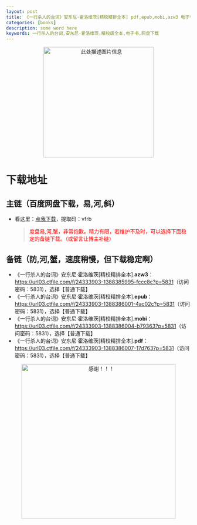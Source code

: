 ```yaml
---
layout: post
title: 《一行杀人的台词》安东尼·霍洛维茨[精校精排全本] pdf,epub,mobi,azw3 电子书网盘下载
categories: [books]
description: some word here
keywords: 一行杀人的台词,安东尼·霍洛维茨,精校版全本,电子书,网盘下载
---
```


<div align="center"><img src="https://qweree.cn/wp-content/uploads/2024/10/yhsrdtc.jpg" alt="此处描述图片信息" width="300px" height="auto"></div>

# 下载地址

## 主链（百度网盘下载，易,河,斜）

- 看这里：[点我下载](https://pan.baidu.com/s/1iMXUbSbtZQZjDcqDmnWUyw?pwd=vfrb)，提取码：vfrb

  > <p style="color:red" >度盘易,河,蟹，非常抱歉。精力有限，若维护不及时，可以选择下面稳定的备链下载。（或留言让博主补链）</p>

## 备链（防,河,蟹，速度稍慢，但下载稳定啊）

- 《一行杀人的台词》安东尼·霍洛维茨[精校精排全本].**azw3**：<https://url03.ctfile.com/f/24333903-1388385995-fccc8c?p=5831>（访问密码：5831），选择【普通下载】
- 《一行杀人的台词》安东尼·霍洛维茨[精校精排全本].**epub**：<https://url03.ctfile.com/f/24333903-1388386001-4ac02c?p=5831>（访问密码：5831），选择【普通下载】
- 《一行杀人的台词》安东尼·霍洛维茨[精校精排全本].**mobi**：<https://url03.ctfile.com/f/24333903-1388386004-b79363?p=5831>（访问密码：5831），选择【普通下载】
- 《一行杀人的台词》安东尼·霍洛维茨[精校精排全本].**pdf**：<https://url03.ctfile.com/f/24333903-1388386007-17d763?p=5831>（访问密码：5831），选择【普通下载】

<div align="center"><img src="https://pic.imgdb.cn/item/6707df6bd29ded1a8ce37031.gif" alt="感谢！！！" width="420px" height="auto"/></div>
